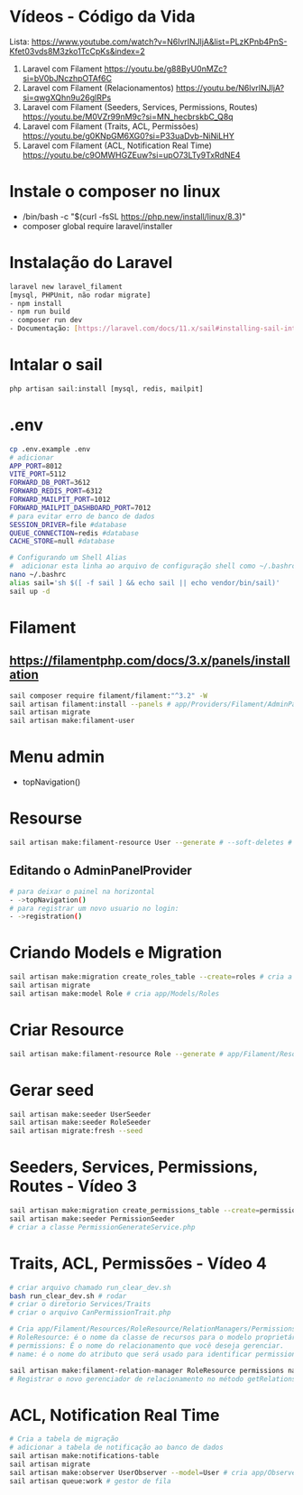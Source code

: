 # Vídeos - Código da Vida
Lista: https://www.youtube.com/watch?v=N6lvrINJljA&list=PLzKPnb4PnS-Kfet03vds8M3zko1TcCpKs&index=2
1. Laravel com Filament https://youtu.be/g88ByU0nMZc?si=bV0bJNczhpOTAf6C
2. Laravel com Filament (Relacionamentos) https://youtu.be/N6lvrINJljA?si=qwgXQhn9u26glRPs
3. Laravel com Filament (Seeders, Services, Permissions, Routes) https://youtu.be/M0VZr99nM9c?si=MN_hecbrskbC_Q8q
4. Laravel com Filament (Traits, ACL, Permissões) https://youtu.be/g0KNpGM6XG0?si=P33uaDvb-NiNiLHY
5. Laravel com Filament (ACL, Notification Real Time) https://youtu.be/c9OMWHGZEuw?si=upO73LTy9TxRdNE4

# Instale o composer no linux
* /bin/bash -c "$(curl -fsSL https://php.new/install/linux/8.3)"
* composer global require laravel/installer

#  Instalação do Laravel
```sh
laravel new laravel_filament
[mysql, PHPUnit, não rodar migrate]
- npm install
- npm run build
- composer run dev
- Documentação: [https://laravel.com/docs/11.x/sail#installing-sail-into-existing-applications](Sail)
```
# Intalar o sail
```sh
php artisan sail:install [mysql, redis, mailpit]
```
# .env
```sh
cp .env.example .env
# adicionar
APP_PORT=8012
VITE_PORT=5112
FORWARD_DB_PORT=3612
FORWARD_REDIS_PORT=6312
FORWARD_MAILPIT_PORT=1012
FORWARD_MAILPIT_DASHBOARD_PORT=7012
# para evitar erro de banco de dados
SESSION_DRIVER=file #database
QUEUE_CONNECTION=redis #database
CACHE_STORE=null #database
```
```sh
# Configurando um Shell Alias
#  adicionar esta linha ao arquivo de configuração shell como ~/.bashrc e reinicie o shell.
nano ~/.bashrc
alias sail='sh $([ -f sail ] && echo sail || echo vendor/bin/sail)'
sail up -d
```
# Filament
## https://filamentphp.com/docs/3.x/panels/installation
```sh
sail composer require filament/filament:"^3.2" -W
sail artisan filament:install --panels # app/Providers/Filament/AdminPanelProvider.php
sail artisan migrate
sail artisan make:filament-user
```
# Menu admin
- topNavigation()

# Resourse
```sh
sail artisan make:filament-resource User --generate # --soft-deletes # app/Filament/Resources/UserResource.php
```
## Editando o AdminPanelProvider
```sh
# para deixar o painel na horizontal
- ->topNavigation()
# para registrar um novo usuario no login:
- ->registration() 
```
# Criando Models e Migration
```sh
sail artisan make:migration create_roles_table --create=roles # cria a migration com a tabela roles e duplica para use_roles.
sail artisan migrate
sail artisan make:model Role # cria app/Models/Roles
```
# Criar Resource
```sh
sail artisan make:filament-resource Role --generate # app/Filament/Resources/RoleResource.php
```
# Gerar seed
```sh
sail artisan make:seeder UserSeeder
sail artisan make:seeder RoleSeeder
sail artisan migrate:fresh --seed
```
# Seeders, Services, Permissions, Routes - Vídeo 3
```sh
sail artisan make:migration create_permissions_table --create=permissions # cria a migration com a tabela
sail artisan make:seeder PermissionSeeder
# criar a classe PermissionGenerateService.php
```
# Traits, ACL, Permissões - Vídeo 4
```sh
# criar arquivo chamado run_clear_dev.sh
bash run_clear_dev.sh # rodar
# criar o diretorio Services/Traits
# criar o arquivo CanPermissionTrait.php

# Cria app/Filament/Resources/RoleResource/RelationManagers/PermissionsRelationManager.php
# RoleResource: é o nome da classe de recursos para o modelo proprietário (pai).
# permissions: É o nome do relacionamento que você deseja gerenciar.
# name: é o nome do atributo que será usado para identificar permissions

sail artisan make:filament-relation-manager RoleResource permissions name
# Registrar o novo gerenciador de relacionamento no método getRelations() do recurso RoleResource.php

```
# ACL, Notification Real Time
```sh
# Cria a tabela de migração
# adicionar a tabela de notificação ao banco de dados
sail artisan make:notifications-table
sail artisan migrate
sail artisan make:observer UserObserver --model=User # cria app/Observers/UserObserver.php
sail artisan queue:work # gestor de fila
```